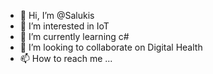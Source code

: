 - 👋 Hi, I’m @Salukis
- 👀 I’m interested in IoT
- 🌱 I’m currently learning c#
- 💞️ I’m looking to collaborate on Digital Health
- 📫 How to reach me ... 

<!---
brianbong/brianbong is a ✨ special ✨ repository because its `README.md` (this file) appears on your GitHub profile.
You can click the Preview link to take a look at your changes.
--->
